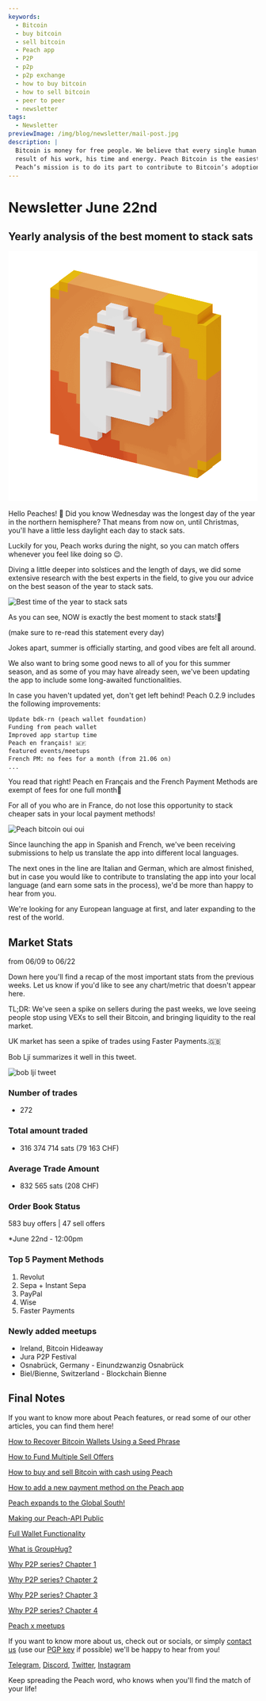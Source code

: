 ```yaml
---
keywords:
  - Bitcoin
  - buy bitcoin
  - sell bitcoin
  - Peach app
  - P2P
  - p2p
  - p2p exchange
  - how to buy bitcoin
  - how to sell bitcoin
  - peer to peer
  - newsletter
tags:
  - Newsletter
previewImage: /img/blog/newsletter/mail-post.jpg
description: |
  Bitcoin is money for free people. We believe that every single human being has the right to choose which money he uses to store his wealth, the
  result of his work, his time and energy. Peach Bitcoin is the easiest platform to buy and sell bitcoin peer to peer.
  Peach’s mission is to do its part to contribute to Bitcoin’s adoption in the hands of the people.
---
```


# Newsletter June 22nd

## Yearly analysis of the best moment to stack sats

![peachy peach bitcoin gif](/img/blog/newsletter/gif-peach.gif)

Hello Peaches! 🍑
Did you know Wednesday was the longest day of the year in the northern hemisphere? That means from now on, until Christmas, you'll have a little less daylight each day to stack sats.

Luckily for you, Peach works during the night, so you can match offers whenever you feel like doing so 😉.

Diving a little deeper into solstices and the length of days, we did some extensive research with the best experts in the field, to give you our advice on the best season of the year to stack sats.

![Best time of the year to stack sats](https://img.mailinblue.com/5647291/images/content_library/original/64941307dfe4913ead6c14a6.png)

As you can see, NOW is exactly the best moment to stack stats!💸

(make sure to re-read this statement every day)

Jokes apart, summer is officially starting, and good vibes are felt all around.

We also want to bring some good news to all of you for this summer season, and as some of you may have already seen, we've been updating the app to include some long-awaited functionalities.

In case you haven't updated yet, don't get left behind! Peach 0.2.9 includes the following improvements:

    Update bdk-rn (peach wallet foundation)
    Funding from peach wallet
    Improved app startup time
    Peach en français! 🇲🇫
    featured events/meetups
    French PM: no fees for a month (from 21.06 on)
    ...

You read that right! Peach en Français and the French Payment Methods are exempt of fees for one full month🤑

For all of you who are in France, do not lose this opportunity to stack cheaper sats in your local payment methods!

![Peach bitcoin oui oui](https://img.mailinblue.com/5647291/images/content_library/original/649416828985185b31521435.gif)

Since launching the app in Spanish and French, we've been receiving submissions to help us translate the app into different local languages.

The next ones in the line are Italian and German, which are almost finished, but in case you would like to contribute to translating the app into your local language (and earn some sats in the process), we'd be more than happy to hear from you.

We're looking for any European language at first, and later expanding to the rest of the world.

## Market Stats

from 06/09 to 06/22

Down here you'll find a recap of the most important stats from the previous weeks. Let us know if you'd like to see any chart/metric that doesn't appear here.

TL;DR: We've seen a spike on sellers during the past weeks, we love seeing people stop using VEXs to sell their Bitcoin, and bringing liquidity to the real market.

UK market has seen a spike of trades using Faster Payments.🇬🇧

Bob Ljí summarizes it well in this tweet.

![bob ljí tweet](https://img.mailinblue.com/5647291/images/content_library/original/6494188b6eb6f010ad6c7ee3.png)

### Number of trades

- 272

### Total amount traded

- 316 374 714 sats (79 163 CHF)

### Average Trade Amount

- 832 565 sats (208 CHF)

### Order Book Status

583 buy offers | 47 sell offers

\*June 22nd - 12:00pm

### Top 5 Payment Methods

1. Revolut
2. Sepa + Instant Sepa
3. PayPal
4. Wise
5. Faster Payments

### Newly added meetups

- Ireland, Bitcoin Hideaway
- Jura P2P Festival
- Osnabrück, Germany - Einundzwanzig Osnabrück
- Biel/Bienne, Switzerland - Blockchain Bienne

## Final Notes

If you want to know more about Peach features, or read some of our other articles, you can find them here!

[How to Recover Bitcoin Wallets Using a Seed Phrase](https://peachbitcoin.com/blog/how-to-restore-peach-wallet/)

[How to Fund Multiple Sell Offers](https://peachbitcoin.com/blog/funding-multiple-sell-offers/)

[How to buy and sell Bitcoin with cash using Peach](https://peachbitcoin.com/blog/how-to-buy-and-sell-bitcoin-with-cash-using-peach/)

[How to add a new payment method on the Peach app](https://peachbitcoin.com/blog/how-to-add-a-payment-method/)

[Peach expands to the Global South!](https://peachbitcoin.com/blog/peach-expands-to-the-global-south/)

[Making our Peach-API Public](https://peachbitcoin.com/blog/making-our-peach-api-public/)

[Full Wallet Functionality](https://peachbitcoin.com/blog/full-wallet-functionality/)

[What is GroupHug?](https://peachbitcoin.com/blog/group-hug/)

[Why P2P series? Chapter 1](https://peachbitcoin.com/blog/why-p2p-chapter-1/)

[Why P2P series? Chapter 2](https://peachbitcoin.com/blog/why-p2p-chapter-2/)

[Why P2P series? Chapter 3](https://peachbitcoin.com/blog/why-p2p-chapter-3-circular-economies/)

[Why P2P series? Chapter 4](https://peachbitcoin.com/blog/why-p2p-chapter-4-chains-of-trust/)

[Peach x meetups](https://peachbitcoin.com/blog/peach-for-meetups/)

If you want to know more about us, check out or socials, or simply [contact us](mailto:hello@peachbitcoin.com) (use our [PGP key](https://keys.openpgp.org/vks/v1/by-fingerprint/48339A19645E2E53488E0E5479E1B270FACD1BD2) if possible) we'll be happy to hear from you!

[Telegram](https://t.me/peachtopeach), [Discord](https://discord.gg/ypeHz3SW54), [Twitter](https://twitter.com/peachbitcoin), [Instagram](https://instagram.com/peachbitcoin)

Keep spreading the Peach word, who knows when you'll find the match of your life!
